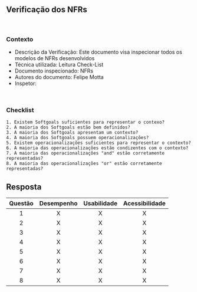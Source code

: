 ## **Verificação dos NFRs**

<br />

### Contexto


- Descrição da Verificação: Este documento visa inspecionar todos os modelos de NFRs desenvolvidos
- Técnica utilizada: Leitura Check-List
- Documento inspecionado: NFRs
- Autores do documento: Felipe Motta
- Inspetor: 

<br />

### Checklist

    1. Existem Softgoals suficientes para representar o contexo?
    2. A maioria dos Softgoals estão bem definidos?
    3. A maioria dos Softgoals apresentam um contexto?
    4. A maioria dos Softgoals possuem operacionalizações?
    5. Existem operacionalizações suficientes para representar o contexto?
    6. A maioria das operacionalizações estão condizentes com o contexto?
    7. A maioria das operacionalizações "and" estão corretamente representadas?
    8. A maioria das operacionalizações "or" estão corretamente representadas?

## Resposta

| Questão | Desempenho | Usabilidade | Acessibilidade | 
:--------:|:---:|:---:|:---:|
| 1 | X | X | X |
| 2 | X | X | X |
| 3 | X | X | X |
| 4 | X | X | X |
| 5 | X | X | X |
| 6 | X | X | X |
| 7 | X | X | X |
| 8 | X | X | X |